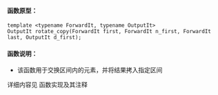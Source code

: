 
#### 函数原型：
```
template <typename ForwardIt, typename OutputIt>
OutputIt rotate_copy(ForwardIt first, ForwardIt n_first, ForwardIt last, OutputIt d_first);
```

#### 函数说明：
* 该函数用于交换区间内的元素，并将结果拷入指定区间

详细内容见 函数实现及其注释

